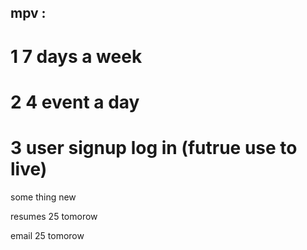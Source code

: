 ## mpv : 
# 1 7 days a week 
# 2 4 event a day
# 3 user signup log in (futrue use to live)
some thing new 

resumes 25 tomorow 

email 25 tomorow
